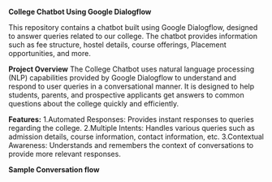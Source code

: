 **College Chatbot Using Google Dialogflow**

This repository contains a chatbot built using Google Dialogflow, designed to answer queries related to our college. The chatbot provides information such as fee structure, hostel details, course offerings, Placement opportunities, and more.

**Project Overview**
The College Chatbot uses natural language processing (NLP) capabilities provided by Google Dialogflow to understand and respond to user queries in a conversational manner. It is designed to help students, parents, and prospective applicants get answers to common questions about the college quickly and efficiently.

**Features:**
1.Automated Responses: Provides instant responses to queries regarding the college.
2.Multiple Intents: Handles various queries such as admission details, course information, contact information, etc.
3.Contextual Awareness: Understands and remembers the context of conversations to provide more relevant responses.

**Sample Conversation flow**
